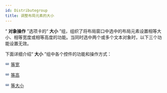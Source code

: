 ```yaml
---
id: Distributegroup
title: 调整布局元素的大小
---
```

“ **对象操作** ”选项卡的“ **大小**
”组，组织了将布局窗口中选中的布局元素设置相等大小、相等宽度或相等高度的功能。当同时选中两个或多个文本对象时，以下三个功能设置无效。
  
下面详细介绍“ **大小** ”组中各个控件的功能和操作方式：

![](../../img/smalltitle.png) [等宽](MakeSameWidthbutton.htm)

![](../../img/smalltitle.png) [等高](MakeSameHeightbutton.htm)

![](../../img/smalltitle.png) [等大小](MakeSameSizebutton.htm)



